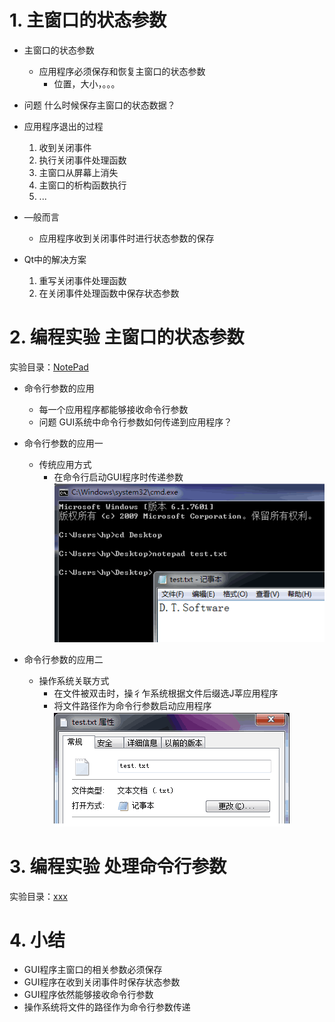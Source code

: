 # 1. 主窗口的状态参数
- 主窗口的状态参数
    - 应用程序必须保存和恢复主窗口的状态参数
        - 位置，大小，。。。

- 问题
    什么时候保存主窗口的状态数据？

- 应用程序退出的过程
    1. 收到关闭事件
    2. 执行关闭事件处理函数
    3. 主窗口从屏幕上消失
    4. 主窗口的析构函数执行
    5. ...

- —般而言
    - 应用程序收到关闭事件时进行状态参数的保存
- Qt中的解决方案
    1. 重写关闭事件处理函数
    2. 在关闭事件处理函数中保存状态参数

# 2. 编程实验 主窗口的状态参数
实验目录：[NotePad](vx_attachments\052_Application_of_command_line_parameters\NotePad)

- 命令行参数的应用
    - 每一个应用程序都能够接收命令行参数
    - 问题
        GUI系统中命令行参数如何传递到应用程序？

- 命令行参数的应用一
    - 传统应用方式
        - 在命令行启动GUI程序时传递参数
        ![](vx_images/052_1.png)

- 命令行参数的应用二
    - 操作系统关联方式
        - 在文件被双击时，操彳乍系统根据文件后缀选J莘应用程序
        - 将文件路径作为命令行参数启动应用程序
        ![](vx_images/052_2.png)

# 3. 编程实验 处理命令行参数
实验目录：[xxx](vx_attachments\xxx)

# 4. 小结
- GUI程序主窗口的相关参数必须保存
- GUI程序在收到关闭事件时保存状态参数
- GUI程序依然能够接收命令行参数
- 操作系统将文件的路径作为命令行参数传递
